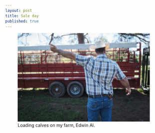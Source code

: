 ```yaml
---
layout: post
title: Sale day
published: true
---
```





<figure>
  <img src="images/20210411_01-1.jpg" />
  <figcaption>Loading calves on my farm, Edwin Al.</figcaption>
</figure>
